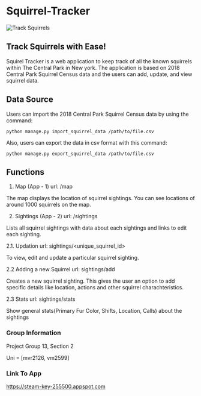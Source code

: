 # Squirrel-Tracker
![Track Squirrels](https://ichef.bbci.co.uk/news/976/cpsprodpb/3AA6/production/_109241051_mediaitem109241050.jpg)

## Track Squirrels with Ease!
Squirel Tracker is a web application to keep track of all the known squirrels within The Central Park in New york. The application is based on 2018 Central Park Squirrel Census data and the users 
can add, update, and view squirrel data.
## Data Source
Users can import the 2018 Central Park Squirrel Census data by using the command:

`python manage.py import_squirrel_data /path/to/file.csv`

Also, users can export the data in csv format with this command:

`python manage.py export_squirrel_data /path/to/file.csv`

## Functions
1. Map (App - 1)
url: /map

The map displays the location of squirrel sightings. You can see locations of around 1000 squirrels on the map.

2. Sightings (App - 2)
url: /sightings

Lists all squirrel sightings with data about each sightings and  links to edit each sighting.

2.1. Updation
url: sightings/<unique_squirrel_id>

To view, edit and update a particular squirrel sighting.

2.2 Adding a new Squirrel
url: sightings/add

Creates a new squirrel sighting. This gives the user an option to add specific details like location, actions and other squirrel charachteristics.

2.3 Stats
url: sightings/stats

Show general stats(Primary Fur Color, Shifts, Location, Calls) about the sightings

### Group Information
Project Group 13, Section 2

Uni = [mvr2126, vm2599]

### Link To App

https://steam-key-255500.appspot.com
